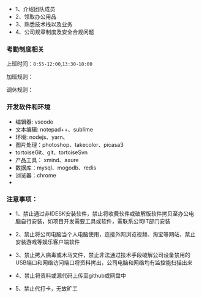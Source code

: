- 1、介绍团队成员
- 2、领取办公用品
- 3、熟悉技术栈以及业务
- 4、公司规章制度及安全合规问题

### 考勤制度相关

上班时间：`8:55-12:00`,`13:30-18:00`  

加班规则：

调休规则：


### 开发软件和环境
- 编辑器: vscode
- 文本编辑: notepad++、sublime  
- 环境: nodejs、yarn、
- 图片处理：photoshop、takecolor、picasa3   
- tortoiseGit、git、tortoiseSvn  
- 产品工具： xmind、axure
- 数据库：mysql、mogodb、redis  
- 浏览器：chrome
-   

### 注意事项：   

- 1、禁止通过非IDESK安装软件，禁止将收费软件或破解版软件拷贝至办公电脑自行安装，如项目开发需要工具或软件，需联系公司IT部门安装  

- 2、禁止将公司电脑当个人电脑使用，连接外网浏览视频、淘宝等网站，禁止安装游戏等娱乐客户端软件  

- 3、禁止拷入病毒或木马文件，禁止非法通过技术手段破解公司设备禁用的USB端口和网络访问端口将资料拷出，公司电脑和网络均有监控能扫描出来  

- 4、禁止将资料或源代码上传至github或网盘中  

- 5、禁止代打卡，无故旷工  